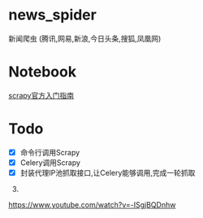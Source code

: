 # news_spider
新闻爬虫 (腾讯,网易,新浪,今日头条,搜狐,凤凰网)


# Notebook
[scrapy官方入门指南](http://scrapy-chs.readthedocs.io/zh_CN/latest/intro/tutorial.html)

# Todo 
- [x] 命令行调用Scrapy
- [x] Celery调用Scrapy
- [x] 封装代理IP池抓取接口,让Celery能够调用,完成一轮抓取

3.
https://www.youtube.com/watch?v=-ISgjBQDnhw

